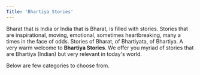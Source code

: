 ```yaml
---
Title: 'Bhartiya Stories'
---
```

Bharat that is India or India that is Bharat, is filled with stories. 
Stories that are inspirational, moving, emotional, sometimes heartbreaking, many a times in the face of odds. 
Stories of Bharat, of Bhartiyata, of Bhartiya. A very warm welcome to **Bhartiya Stories**. 
We offer you myriad of stories that are Bhartiya (Indian) but very relevant in today's world.

Below are few categories to choose from.